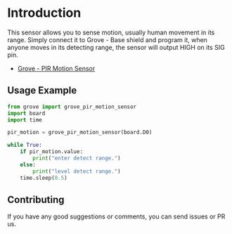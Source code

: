 # Introduction
This sensor allows you to sense motion, usually human movement in its range. Simply connect it to Grove - Base shield and program it, when anyone moves in its detecting range, the sensor will output HIGH on its SIG pin.

- [Grove - PIR Motion Sensor](https://www.seeedstudio.com/Grove-PIR-Motion-Sensor-p-802.html)

## Usage Example

```python
from grove import grove_pir_motion_sensor
import board
import time

pir_motion = grove_pir_motion_sensor(board.D0)

while True:
    if pir_motion.value:
        print("enter detect range.")
    else:
        print("level detect range.")
    time.sleep(0.5)
```
## Contributing

If you have any good suggestions or comments, you can send issues or PR us.
